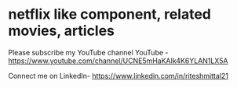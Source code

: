 # netflix like component, related movies, articles

Please subscribe my YouTube channel YouTube - https://www.youtube.com/channel/UCNE5mHaKAIk4K6YLAN1LX5A

Connect me on LinkedIn- https://www.linkedin.com/in/riteshmittal21
